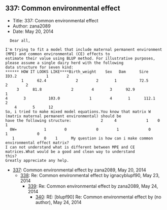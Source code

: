 ## 337: Common environmental effect

- Title: 337: Common environmental effect
- Author: zana2089
- Date: May 20, 2014

```
  Dear all,

I'm trying to fit a model that include maternal permanent environment (MPE) and common environmental (CE) effects to
estimate their value using BLUP method. For illustrative purposes, please assume a single dairy herd with the following
data structure for seven kind:
****** HOW IT LOOKS LIKE****Birth_weight	Sex	  Dam	   Sire     ID3.2		      1 	   2   
       1	  62.4			   2		2	    1	       72.5			2	     2 
	 3	    81.8		     2		  4	      3 	 92.9			  1	      
4	    3	       103.0			 1	      4 	  1	     112.1		       2       
    4		5	   12
So, i tried to make mixed model equations.You know that matrix W (matrix maternal permanent environmental) should be
have the following structure:			  2	    4			  1	   0			 1     
  0W=		     1	      0 		    0	     1			   0	    1			  0    
   1			 0	  1	     My question is how can i make common environmental effect matrix?
I can not understand what is different between MPE and CE matrices.What would be a good and clean way to understand
this?
Greatly appreciate any help.
```

- [337](0337.md): Common environmental effect by zana2089, May 20, 2014
    - [338](0338.md): Re: Common environmental effect by ignacyblupf90, May 23, 2014
        - [339](0339.md): Re: Common environmental effect by zana2089, May 24, 2014
            - [340](0340.md): RE: [blupf90] Re: Common environmental effect by (no author), May 24, 2014
